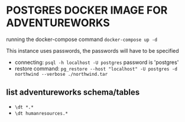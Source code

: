 # POSTGRES DOCKER IMAGE FOR ADVENTUREWORKS

running the docker-compose command ```docker-compose up -d```

This instance uses passwords, the passwords will have to be specified

* connecting: ```psql -h localhost -U postgres``` password is 'postgres'
* restore command: ```pg_restore --host "localhost" -U postgres -d northwind --verbose ./northwind.tar```

## list adventureworks schema/tables

* ```\dt *.*```
* ```\dt humanresources.*```

